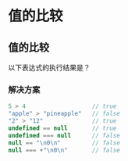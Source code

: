 # 值的比较

## 值的比较

以下表达式的执行结果是？

### 解决方案

``` javascript
5 > 4                   // true
"apple" > "pineapple"   // false
"2" > "12"              // true
undefined == null       // true
undefined === null      // false
null == "\n0\n"         // false
null === +"\n0\n"       // false
```